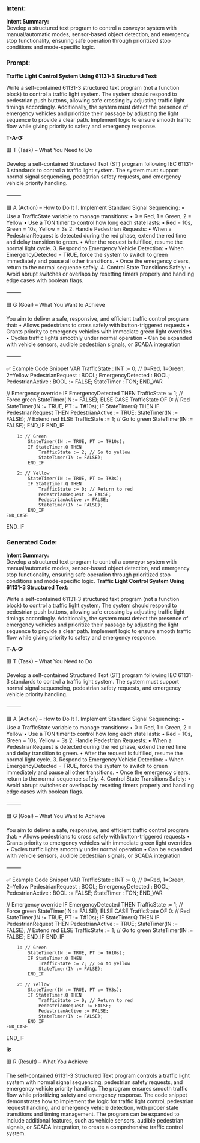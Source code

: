 ### Intent:
**Intent Summary:**  
Develop a structured text program to control a conveyor system with manual/automatic modes, sensor-based object detection, and emergency stop functionality, ensuring safe operation through prioritized stop conditions and mode-specific logic.

### Prompt:
**Traffic Light Control System Using 61131-3 Structured Text:**

Write a self-contained 61131-3 structured text program (not a function block) to control a traffic light system. The system should respond to pedestrian push buttons, allowing safe crossing by adjusting traffic light timings accordingly. Additionally, the system must detect the presence of emergency vehicles and prioritize their passage by adjusting the light sequence to provide a clear path. Implement logic to ensure smooth traffic flow while giving priority to safety and emergency response.

**T-A-G:**

🟥 T (Task) – What You Need to Do

Develop a self-contained Structured Text (ST) program following IEC 61131-3 standards to control a traffic light system. The system must support normal signal sequencing, pedestrian safety requests, and emergency vehicle priority handling.

⸻

🟩 A (Action) – How to Do It
	1.	Implement Standard Signal Sequencing:
	•	Use a TrafficState variable to manage transitions:
	•	0 = Red, 1 = Green, 2 = Yellow
	•	Use a TON timer to control how long each state lasts:
	•	Red = 10s, Green = 10s, Yellow = 3s
	2.	Handle Pedestrian Requests:
	•	When a PedestrianRequest is detected during the red phase, extend the red time and delay transition to green.
	•	After the request is fulfilled, resume the normal light cycle.
	3.	Respond to Emergency Vehicle Detection:
	•	When EmergencyDetected = TRUE, force the system to switch to green immediately and pause all other transitions.
	•	Once the emergency clears, return to the normal sequence safely.
	4.	Control State Transitions Safely:
	•	Avoid abrupt switches or overlaps by resetting timers properly and handling edge cases with boolean flags.

⸻

🟦 G (Goal) – What You Want to Achieve

You aim to deliver a safe, responsive, and efficient traffic control program that:
	•	Allows pedestrians to cross safely with button-triggered requests
	•	Grants priority to emergency vehicles with immediate green light overrides
	•	Cycles traffic lights smoothly under normal operation
	•	Can be expanded with vehicle sensors, audible pedestrian signals, or SCADA integration

⸻

✅ Example Code Snippet
VAR
    TrafficState : INT := 0; // 0=Red, 1=Green, 2=Yellow
    PedestrianRequest : BOOL;
    EmergencyDetected : BOOL;
    PedestrianActive : BOOL := FALSE;
    StateTimer : TON;
END_VAR

// Emergency override
IF EmergencyDetected THEN
    TrafficState := 1; // Force green
    StateTimer(IN := FALSE);
ELSE
    CASE TrafficState OF
        0: // Red
            StateTimer(IN := TRUE, PT := T#10s);
            IF StateTimer.Q THEN
                IF PedestrianRequest THEN
                    PedestrianActive := TRUE;
                    StateTimer(IN := FALSE); // Extend red
                ELSE
                    TrafficState := 1; // Go to green
                    StateTimer(IN := FALSE);
                END_IF
            END_IF

        1: // Green
            StateTimer(IN := TRUE, PT := T#10s);
            IF StateTimer.Q THEN
                TrafficState := 2; // Go to yellow
                StateTimer(IN := FALSE);
            END_IF

        2: // Yellow
            StateTimer(IN := TRUE, PT := T#3s);
            IF StateTimer.Q THEN
                TrafficState := 0; // Return to red
                PedestrianRequest := FALSE;
                PedestrianActive := FALSE;
                StateTimer(IN := FALSE);
            END_IF
    END_CASE
END_IF

### Generated Code:
**Intent Summary:**  
Develop a structured text program to control a conveyor system with manual/automatic modes, sensor-based object detection, and emergency stop functionality, ensuring safe operation through prioritized stop conditions and mode-specific logic.
**Traffic Light Control System Using 61131-3 Structured Text:**

Write a self-contained 61131-3 structured text program (not a function block) to control a traffic light system. The system should respond to pedestrian push buttons, allowing safe crossing by adjusting traffic light timings accordingly. Additionally, the system must detect the presence of emergency vehicles and prioritize their passage by adjusting the light sequence to provide a clear path. Implement logic to ensure smooth traffic flow while giving priority to safety and emergency response.

**T-A-G:**

🟥 T (Task) – What You Need to Do

Develop a self-contained Structured Text (ST) program following IEC 61131-3 standards to control a traffic light system. The system must support normal signal sequencing, pedestrian safety requests, and emergency vehicle priority handling.

⸻

🟩 A (Action) – How to Do It
	1.	Implement Standard Signal Sequencing:
	•	Use a TrafficState variable to manage transitions:
	•	0 = Red, 1 = Green, 2 = Yellow
	•	Use a TON timer to control how long each state lasts:
	•	Red = 10s, Green = 10s, Yellow = 3s
	2.	Handle Pedestrian Requests:
	•	When a PedestrianRequest is detected during the red phase, extend the red time and delay transition to green.
	•	After the request is fulfilled, resume the normal light cycle.
	3.	Respond to Emergency Vehicle Detection:
	•	When EmergencyDetected = TRUE, force the system to switch to green immediately and pause all other transitions.
	•	Once the emergency clears, return to the normal sequence safely.
	4.	Control State Transitions Safely:
	•	Avoid abrupt switches or overlaps by resetting timers properly and handling edge cases with boolean flags.

⸻

🟦 G (Goal) – What You Want to Achieve

You aim to deliver a safe, responsive, and efficient traffic control program that:
	•	Allows pedestrians to cross safely with button-triggered requests
	•	Grants priority to emergency vehicles with immediate green light overrides
	•	Cycles traffic lights smoothly under normal operation
	•	Can be expanded with vehicle sensors, audible pedestrian signals, or SCADA integration

⸻

✅ Example Code Snippet
VAR
    TrafficState : INT := 0; // 0=Red, 1=Green, 2=Yellow
    PedestrianRequest : BOOL;
    EmergencyDetected : BOOL;
    PedestrianActive : BOOL := FALSE;
    StateTimer : TON;
END_VAR

// Emergency override
IF EmergencyDetected THEN
    TrafficState := 1; // Force green
    StateTimer(IN := FALSE);
ELSE
    CASE TrafficState OF
        0: // Red
            StateTimer(IN := TRUE, PT := T#10s);
            IF StateTimer.Q THEN
                IF PedestrianRequest THEN
                    PedestrianActive := TRUE;
                    StateTimer(IN := FALSE); // Extend red
                ELSE
                    TrafficState := 1; // Go to green
                    StateTimer(IN := FALSE);
                END_IF
            END_IF

        1: // Green
            StateTimer(IN := TRUE, PT := T#10s);
            IF StateTimer.Q THEN
                TrafficState := 2; // Go to yellow
                StateTimer(IN := FALSE);
            END_IF

        2: // Yellow
            StateTimer(IN := TRUE, PT := T#3s);
            IF StateTimer.Q THEN
                TrafficState := 0; // Return to red
                PedestrianRequest := FALSE;
                PedestrianActive := FALSE;
                StateTimer(IN := FALSE);
            END_IF
    END_CASE
END_IF

**R:**

🟥 R (Result) – What You Achieve

The self-contained 61131-3 Structured Text program controls a traffic light system with normal signal sequencing, pedestrian safety requests, and emergency vehicle priority handling. The program ensures smooth traffic flow while prioritizing safety and emergency response. The code snippet demonstrates how to implement the logic for traffic light control, pedestrian request handling, and emergency vehicle detection, with proper state transitions and timing management. The program can be expanded to include additional features, such as vehicle sensors, audible pedestrian signals, or SCADA integration, to create a comprehensive traffic control system.
